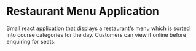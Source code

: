 # Restaurant Menu Application

Small react application that displays a restaurant's menu which is sorted into course categories for the day. Customers can view it online before enquiring for seats. 
